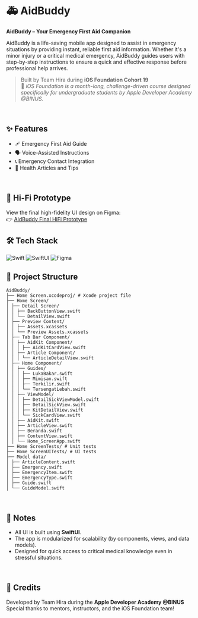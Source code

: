 # 🚑 AidBuddy

**AidBuddy – Your Emergency First Aid Companion**

AidBuddy is a life-saving mobile app designed to assist in emergency situations by providing instant, reliable first aid information. Whether it's a minor injury or a critical medical emergency, AidBuddy guides users with step-by-step instructions to ensure a quick and effective response before professional help arrives.

> Built by Team Hira during **iOS Foundation Cohort 19**  
> 📱 _iOS Foundation is a month-long, challenge-driven course designed specifically for undergraduate students by Apple Developer Academy @BINUS._
<br>

## ✨ Features
- 🩹 Emergency First Aid Guide  
- 🗣️ Voice-Assisted Instructions  
- 📞 Emergency Contact Integration  
- 📰 Health Articles and Tips  
<br>

## 🎨 Hi-Fi Prototype
View the final high-fidelity UI design on Figma:  
👉 [AidBuddy Final HiFi Prototype](https://www.figma.com/file/nc5cisOSToFunap3ocgYdo/HiFi-(PUTIH)?type=design&node-id=1%3A1813&mode=design&t=Eej8lNSbmSNb5DJa-1)
<br>

## 🛠️ Tech Stack
![Swift](https://img.shields.io/badge/Swift-F54A2A?logo=swift&logoColor=white)
![SwiftUI](https://img.shields.io/badge/SwiftUI-007AFF?style=for-the-badge&logo=swift&logoColor=white)
![Figma](https://img.shields.io/badge/Figma-F24E1E?logo=figma&logoColor=white)
<br>

## 📁 Project Structure
```
AidBuddy/
├── Home Screen.xcodeproj/ # Xcode project file
├── Home Screen/
│ ├── Detail Screen/
│ │ ├── BackButtonView.swift
│ │ └── DetailView.swift
│ ├── Preview Content/
│ │ ├── Assets.xcassets
│ │ └── Preview Assets.xcassets
│ ├── Tab Bar Component/
│ │ ├── AidKit Component/
│ │ │ ├── AidKitCardView.swift
│ │ ├── Article Component/
│ │ │ └── ArticleDetailView.swift
│ ├── Home Component/
│ │ ├── Guides/
│ │ │ ├── LukaBakar.swift
│ │ │ ├── Mimisan.swift
│ │ │ ├── Terkilir.swift
│ │ │ └── TersengatLebah.swift
│ │ ├── ViewModel/
│ │ │ ├── DetailSickViewModel.swift
│ │ │ ├── DetailSickView.swift
│ │ │ ├── KitDetailView.swift
│ │ │ └── SickCardView.swift
│ │ ├── AidKit.swift
│ │ ├── ArticleView.swift
│ │ ├── Beranda.swift
│ │ ├── ContentView.swift
│ │ └── Home_ScreenApp.swift
├── Home ScreenTests/ # Unit tests
├── Home ScreenUITests/ # UI tests
├── Model data/
│ ├── ArticleContent.swift
│ ├── Emergency.swift
│ ├── EmergencyItem.swift
│ ├── EmergencyType.swift
│ ├── Guide.swift
│ └── GuideModel.swift
```
<br>

## 📌 Notes
- All UI is built using **SwiftUI**.
- The app is modularized for scalability (by components, views, and data models).
- Designed for quick access to critical medical knowledge even in stressful situations.
<br>

## 📣 Credits
Developed by Team Hira during the **Apple Developer Academy @BINUS**  
Special thanks to mentors, instructors, and the iOS Foundation team!
<br><br>

